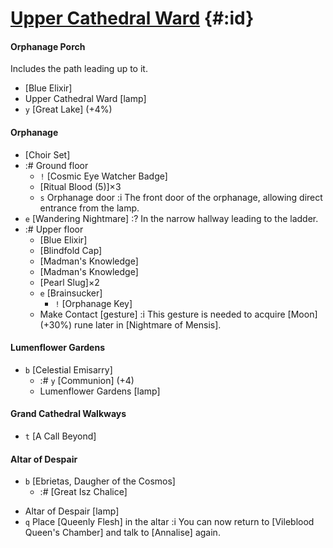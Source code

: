 # [Upper Cathedral Ward](@) {#:id}

#### Orphanage Porch
Includes the path leading up to it.
- [Blue Elixir]
- Upper Cathedral Ward [lamp]
- `y` [Great Lake] (+4%)

#### Orphanage
- [Choir Set]
- :# Ground floor
  - `!` [Cosmic Eye Watcher Badge]
  - [Ritual Blood (5)]×3
  - `s` Orphanage door
    :i The front door of the orphanage, allowing direct entrance from the lamp.
- `e` [Wandering Nightmare]
  :? In the narrow hallway leading to the ladder.
- :# Upper floor
  - [Blue Elixir]
  - [Blindfold Cap]
  - [Madman's Knowledge]
  - [Madman's Knowledge]
  - [Pearl Slug]×2
  - `e` [Brainsucker]
    - `!` [Orphanage Key]
  - Make Contact [gesture]
    :i This gesture is needed to acquire [Moon] (+30%) rune later in [Nightmare of Mensis].
  
#### Lumenflower Gardens
- `b` [Celestial Emisarry]
  - :# `y` [Communion] (+4)
  - Lumenflower Gardens [lamp]
  
#### Grand Cathedral Walkways
- `t` [A Call Beyond]

#### Altar of Despair
+ `b` [Ebrietas, Daugher of the Cosmos]
  - :# [Great Isz Chalice]
- Altar of Despair [lamp]
- `q` Place [Queenly Flesh] in the altar
  :i You can now return to [Vileblood Queen's Chamber] and talk to [Annalise] again.